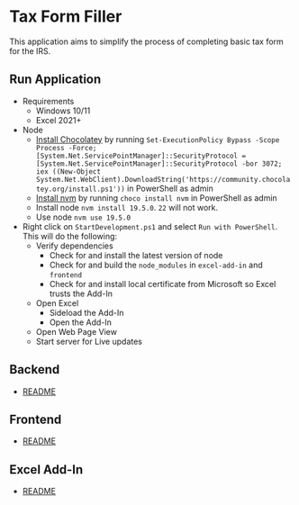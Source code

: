 # Tax Form Filler

This application aims to simplify the process of completing basic tax form for the IRS.

## Run Application

- Requirements
  - Windows 10/11
  - Excel 2021+
- Node
  - [Install Chocolatey](https://chocolatey.org/install) by running `Set-ExecutionPolicy Bypass -Scope Process -Force; [System.Net.ServicePointManager]::SecurityProtocol = [System.Net.ServicePointManager]::SecurityProtocol -bor 3072; iex ((New-Object System.Net.WebClient).DownloadString('https://community.chocolatey.org/install.ps1'))` in PowerShell as admin
  - [Install nvm](https://community.chocolatey.org/packages/nvm) by running `choco install nvm` in PowerShell as admin
  - Install node `nvm install 19.5.0`. `22` will not work.
  - Use node `nvm use 19.5.0`
- Right click on `StartDevelopment.ps1` and select `Run with PowerShell`. This will do the following:
  - Verify dependencies
    - Check for and install the latest version of node
    - Check for and build the `node_modules` in `excel-add-in` and `frontend`
    - Check for and install local certificate from Microsoft so Excel trusts the Add-In
  - Open Excel
    - Sideload the Add-In
    - Open the Add-In
  - Open Web Page View
  - Start server for Live updates

## Backend

- [README](./backend/README.md)

## Frontend

- [README](./frontend/README.md)

## Excel Add-In

- [README](./excel-add-in/README.md)

